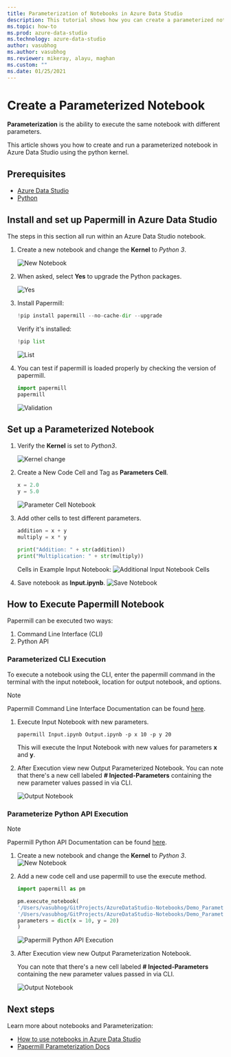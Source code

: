```yaml
---
title: Parameterization of Notebooks in Azure Data Studio
description: This tutorial shows how you can create a parameterized notebook in ADS.
ms.topic: how-to
ms.prod: azure-data-studio
ms.technology: azure-data-studio
author: vasubhog
ms.author: vasubhog
ms.reviewer: mikeray, alayu, maghan
ms.custom: ""
ms.date: 01/25/2021
---
```


# Create a Parameterized Notebook

**Parameterization** is the ability to execute the same notebook with different parameters.

This article shows you how to create and run a parameterized notebook in Azure Data Studio using the python kernel.

## Prerequisites

- [Azure Data Studio](../download-azure-data-studio.md)
- [Python](https://www.python.org/downloads/)

## Install and set up Papermill in Azure Data Studio

The steps in this section all run within an Azure Data Studio notebook.

1. Create a new notebook and change the **Kernel** to *Python 3*.

   ![New Notebook](media/notebooks-kqlmagic/install-new-notebook.png)

2. When asked, select **Yes** to upgrade the Python packages.

   ![Yes](media/notebooks-kqlmagic/install-python-yes.png)

3. Install Papermill:

   ```python
   !pip install papermill --no-cache-dir --upgrade
   ```

   Verify it's installed:

   ```python
   !pip list
   ```

   ![List](media/notebooks-parameterization/install-list-papermill.png)

5. You can test if papermill is loaded properly by checking the version of papermill.

   ```python
   import papermill
   papermill
   ```

   ![Validation](media/notebooks-parameterization/install-validation-papermill.png)

## Set up a Parameterized Notebook

1. Verify the **Kernel** is set to *Python3*.

   ![Kernel change](media/notebooks-kqlmagic/change-kernel.png)

2. Create a New Code Cell and Tag as **Parameters Cell**.

   ```python
   x = 2.0
   y = 5.0
   ```

   ![Parameter Cell Notebook](media/notebooks-parameterization/make-parameter-cell.png)

3. Add other cells to test different parameters.

   ```python
   addition = x + y
   multiply = x * y
   ```

   ```python
   print("Addition: " + str(addition))
   print("Multiplication: " + str(multiply))
   ```

   Cells in Example Input Notebook:
   ![Additional Input Notebook Cells](media/notebooks-parameterization/test-cells.png)

4. Save notebook as **Input.ipynb**.
   ![Save Notebook](media/notebooks-parameterization/save-notebook.png)

## How to Execute Papermill Notebook

Papermill can be executed two ways:

 1. Command Line Interface (CLI)
 2. Python API

### Parameterized CLI Execution

To execute a notebook using the CLI, enter the papermill command in the terminal with the input notebook, location for output notebook, and options.

> [!Note]
   > Papermill Command Line Interface Documentation can be found [here](https://papermill.readthedocs.io/en/latest/usage-execute.html#execute-via-cli).

1. Execute Input Notebook with new parameters.

   ```shell
   papermill Input.ipynb Output.ipynb -p x 10 -p y 20
   ```

   This will execute the Input Notebook with new values for parameters **x** and **y**.

2. After Execution view new Output Parameterized Notebook.
   You can note that there's a new cell labeled **# Injected-Parameters** containing the new parameter values passed in via CLI.

   ![Output Notebook](media/notebooks-parameterization/output-notebook.png)

### Parameterize Python API Execution

> [!Note]
   > Papermill Python API Documentation can be found [here](https://papermill.readthedocs.io/en/latest/usage-execute.html#execute-via-the-python-api).

1. Create a new notebook and change the **Kernel** to *Python 3*.
   ![New Notebook](media/notebooks-kqlmagic/install-new-notebook.png)

2. Add a new code cell and use papermill to use the execute method.

   ```python
   import papermill as pm

   pm.execute_notebook(
   '/Users/vasubhog/GitProjects/AzureDataStudio-Notebooks/Demo_Parameterization/Input.ipynb',
   '/Users/vasubhog/GitProjects/AzureDataStudio-Notebooks/Demo_Parameterization/Output.ipynb',
   parameters = dict(x = 10, y = 20)
   )
   ```

   ![Papermill Python API Execution](media/notebooks-parameterization/python-api-execute.png)

3. After Execution view new Output Parameterization Notebook.

   You can note that there's a new cell labeled **# Injected-Parameters** containing the new parameter values passed in via CLI.

   ![Output Notebook](media/notebooks-parameterization/output-notebook.png)

## Next steps

Learn more about notebooks and Parameterization:

- [How to use notebooks in Azure Data Studio](./notebooks-guidance.md)
- [Papermill Parameterization Docs](https://papermill.readthedocs.io/en/latest/index.html)